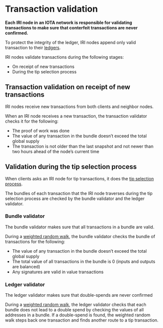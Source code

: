 # Transaction validation

**Each IRI node in an IOTA network is responsible for validating transactions to make sure that conterfeit transactions are never confirmed.**

To protect the integrity of the ledger, IRI nodes append only valid transaction to their [ledgers](../concepts/the-ledger.md).

IRI nodes validate transactions during the following stages:
- On receipt of new transactions
- During the tip selection process

## Transaction validation on receipt of new transactions

IRI nodes receive new transactions from both clients and neighbor nodes.

When an IRI node receives a new transaction, the transaction validator checks it for the following:

- The proof of work was done
- The value of any transaction in the bundle doesn’t exceed the total global supply
- The transaction is not older than the last snapshot and not newer than two hours ahead of the node’s current time

## Validation during the tip selection process

When clients asks an IRI node for tip transactions, it does the [tip selection process](../concepts/tip-selection.md).

The bundles of each transaction that the IRI node traverses during the tip selection process are checked by the bundle validator and the ledger validator.

### Bundle validator

The bundle validator makes sure that all transactions in a bundle are valid.

During a [weighted random walk](../concepts/tip-selection.md), the bundle validator checks the bundle of transactions for the following:

- The value of any transaction in the bundle doesn’t exceed the total global supply
- The total value of all transactions in the bundle is 0 (inputs and outputs are balanced)
- Any signatures are valid in value transactions

### Ledger validator

The ledger validator makes sure that double-spends are never confirmed

During a [weighted random walk](../concepts/tip-selection.md), the ledger validator checks that each bundle does not lead to a double spend by checking the values of all addresses in a bundle. If a double-spend is found, the weighted random walk steps back one transaction and finds another route to a tip transaction.
